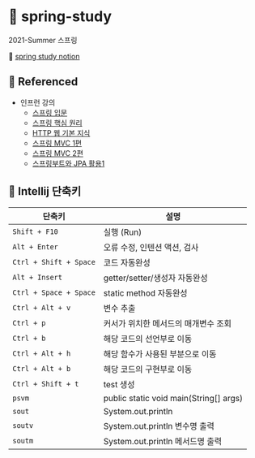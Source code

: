 # 🌿 spring-study
 2021-Summer 스프링

🔎 [spring study notion](https://www.notion.so/Spring-Study-5f739e3c70ca4d859a50a4758825e485)
## 📖 Referenced
+ 인프런 강의
  + [스프링 입문](https://www.inflearn.com/course/%EC%8A%A4%ED%94%84%EB%A7%81-%EC%9E%85%EB%AC%B8-%EC%8A%A4%ED%94%84%EB%A7%81%EB%B6%80%ED%8A%B8)
  + [스프링 핵심 원리](https://www.inflearn.com/course/%EC%8A%A4%ED%94%84%EB%A7%81-%ED%95%B5%EC%8B%AC-%EC%9B%90%EB%A6%AC-%EA%B8%B0%EB%B3%B8%ED%8E%B8)
  + [HTTP 웹 기본 지식](https://www.inflearn.com/course/http-%EC%9B%B9-%EB%84%A4%ED%8A%B8%EC%9B%8C%ED%81%AC)
  + [스프링 MVC 1편](https://www.inflearn.com/course/%EC%8A%A4%ED%94%84%EB%A7%81-mvc-1)
  + [스프링 MVC 2편](https://www.inflearn.com/course/%EC%8A%A4%ED%94%84%EB%A7%81-mvc-2)
  + [스프링부트와 JPA 활용1](https://www.inflearn.com/course/%EC%8A%A4%ED%94%84%EB%A7%81%EB%B6%80%ED%8A%B8-JPA-%ED%99%9C%EC%9A%A9-1/dashboard)
  
## 🔑 Intellij 단축키
|단축키|설명|   
|------|---|
|`Shift + F10`| 실행 (Run)|  
|`Alt + Enter`| 오류 수정, 인텐션 액션, 검사|
|`Ctrl + Shift + Space`|코드 자동완성|
|`Alt + Insert`| getter/setter/생성자 자동완성|  
|`Ctrl + Space + Space`|static method 자동완성|
|`Ctrl + Alt + v`|변수 추출|
|`Ctrl + p`|	커서가 위치한 메서드의 매개변수 조회|
|`Ctrl + b`| 해당 코드의 선언부로 이동|
|`Ctrl + Alt + h`| 해당 함수가 사용된 부분으로 이동|
|`Ctrl + Alt + b`| 해당 코드의 구현부로 이동|
|`Ctrl + Shift + t`|test 생성|
|`psvm`|public static void main(String[] args)|  
|`sout`|System.out.println| 
|`soutv`|	System.out.println 변수명 출력|
|`soutm`|	System.out.println 메서드명 출력|
